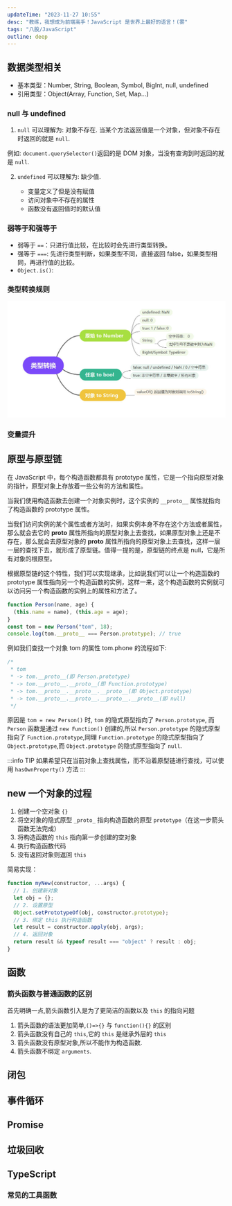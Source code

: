 ```yaml
---
updateTime: "2023-11-27 10:55"
desc: "教练，我想成为前端高手！JavaScript 是世界上最好的语言！(雾"
tags: "八股/JavaScript"
outline: deep
---
```


## 数据类型相关

- 基本类型：Number, String, Boolean, Symbol, BigInt, null, undefined
- 引用类型：Object(Array, Function, Set, Map...)

### null 与 undefined

1. `null` 可以理解为: 对象不存在. 当某个方法返回值是一个对象，但对象不存在时返回的就是 `null`.

例如: `document.querySelector()`返回的是 DOM 对象，当没有查询到时返回的就是 `null`.

2.  `undefined` 可以理解为: 缺少值.

    - 变量定义了但是没有赋值
    - 访问对象中不存在的属性
    - 函数没有返回值时的默认值

### 弱等于和强等于

- 弱等于 `==`：只进行值比较，在比较时会先进行类型转换。
- 强等于 `===`: 先进行类型判断，如果类型不同，直接返回 false，如果类型相同，再进行值的比较。
- `Object.is()`:

### 类型转换规则

![类型转换规则](./img/类型转换规则.jpg)

### 变量提升

## 原型与原型链

在 JavaScript 中，每个构造函数都具有 prototype 属性，它是一个指向原型对象的指针，原型对象上存放着一些公有的方法和属性。

当我们使用构造函数去创建一个对象实例时，这个实例的 `__proto__` 属性就指向了构造函数的 prototype 属性。

当我们访问实例的某个属性或者方法时，如果实例本身不存在这个方法或者属性，那么就会去它的 **proto** 属性所指向的原型对象上去查找，如果原型对象上还是不存在，那么就会去原型对象的 **proto** 属性所指向的原型对象上去查找，这样一层一层的查找下去，就形成了原型链。值得一提的是，原型链的终点是 null，它是所有对象的根原型。

根据原型链的这个特性，我们可以实现继承，比如说我们可以让一个构造函数的 prototype 属性指向另一个构造函数的实例，这样一来，这个构造函数的实例就可以访问另一个构造函数的实例上的属性和方法了。

```js
function Person(name, age) {
  (this.name = name), (this.age = age);
}
const tom = new Person("tom", 18);
console.log(tom.__proto__ === Person.prototype); // true
```

例如我们查找一个对象 tom 的属性 tom.phone 的流程如下:

```js
/*
 * tom
 * -> tom.__proto__(即 Person.prototype)
 * -> tom.__proto__.__proto__(即 Function.prototype)
 * -> tom.__proto__.__proto__.__proto__(即 Object.prototype)
 * -> tom.__proto__.__proto__.__proto__.__proto__(即 null)
 */
```

原因是 `tom = new Person()` 时, `tom` 的隐式原型指向了 `Person.prototype`, 而 `Person` 函数是通过 `new Function()` 创建的,所以 `Person.prototype` 的隐式原型指向了 `Function.prototype`,同理 `Function.prototype` 的隐式原型指向了 `Object.prototype`,而 `Object.prototype` 的隐式原型指向了 `null`.

:::info TIP
如果希望只在当前对象上查找属性，而不沿着原型链进行查找，可以使用 `hasOwnProperty()` 方法
:::

## new 一个对象的过程

1. 创建一个空对象 `{}`
2. 将空对象的隐式原型 `_proto_` 指向构造函数的原型 `prototype`（在这一步箭头函数无法完成）
3. 将构造函数的 `this` 指向第一步创建的空对象
4. 执行构造函数代码
5. 没有返回对象则返回 `this`

简易实现：

```js
function myNew(constructor, ...args) {
  // 1. 创建新对象
  let obj = {};
  // 2. 设置原型
  Object.setPrototypeOf(obj, constructor.prototype);
  // 3. 绑定 this 执行构造函数
  let result = constructor.apply(obj, args);
  // 4. 返回对象
  return result && typeof result === "object" ? result : obj;
}
```

## 函数

### 箭头函数与普通函数的区别

首先明确一点,箭头函数引入是为了更简洁的函数以及 `this` 的指向问题

1.  箭头函数的语法更加简单,`()=>{}` 与 `function(){}` 的区别
2.  箭头函数没有自己的 `this`,它的 `this` 是继承外层的 `this`
3.  箭头函数没有原型对象,所以不能作为构造函数.
4.  箭头函数不绑定 `arguments`.

## 闭包

## 事件循环

## Promise

## 垃圾回收

## TypeScript

### 常见的工具函数

<LinkCard link="https://juejin.cn/post/7084241167696527396" desc="学习Typescript泛型工具函数，看这一篇就够了 | 掘金" />
